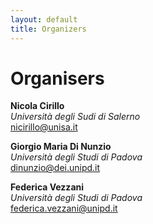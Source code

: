 ```yaml
---
layout: default
title: Organizers
---
```

# Organisers

**Nicola Cirillo**<br>
*Università degli Sudi di Salerno*<br>
nicirillo@unisa.it

**Giorgio Maria Di Nunzio**<br>
*Università degli Studi di Padova*<br>
dinunzio@dei.unipd.it

**Federica Vezzani**<br>
*Università degli Studi di Padova*<br>
federica.vezzani@unipd.it
